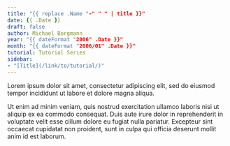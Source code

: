 ```yaml
---
title: "{{ replace .Name "-" " " | title }}"
date: {{ .Date }}
draft: false
author: Michael Borgmann
year: "{{ dateFormat "2006" .Date }}"
month: "{{ dateFormat "2006/01" .Date }}"
tutorial: Tutorial Series
sidebar:
- "[Title](/link/to/tutorial/)"
---
```


Lorem ipsum dolor sit amet, consectetur adipiscing elit, sed do eiusmod tempor incididunt ut labore et dolore magna aliqua.

<!--more-->

Ut enim ad minim veniam, quis nostrud exercitation ullamco laboris nisi ut aliquip ex ea commodo consequat. Duis aute irure dolor in reprehenderit in voluptate velit esse cillum dolore eu fugiat nulla pariatur. Excepteur sint occaecat cupidatat non proident, sunt in culpa qui officia deserunt mollit anim id est laborum.
